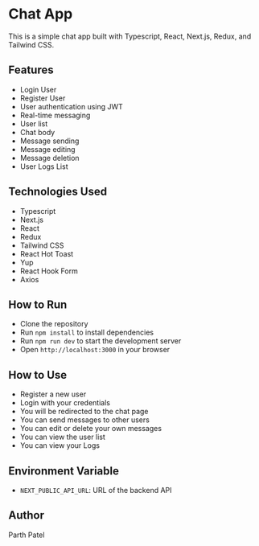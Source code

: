 # Chat App

This is a simple chat app built with Typescript, React, Next.js, Redux, and Tailwind CSS.

## Features

- Login User
- Register User
- User authentication using JWT
- Real-time messaging
- User list
- Chat body
- Message sending
- Message editing
- Message deletion
- User Logs List

## Technologies Used

- Typescript
- Next.js
- React
- Redux
- Tailwind CSS
- React Hot Toast
- Yup
- React Hook Form
- Axios

## How to Run

- Clone the repository
- Run `npm install` to install dependencies
- Run `npm run dev` to start the development server
- Open `http://localhost:3000` in your browser

## How to Use

- Register a new user
- Login with your credentials
- You will be redirected to the chat page
- You can send messages to other users
- You can edit or delete your own messages
- You can view the user list
- You can view your Logs 

## Environment Variable

- `NEXT_PUBLIC_API_URL`: URL of the backend API

## Author

Parth Patel



